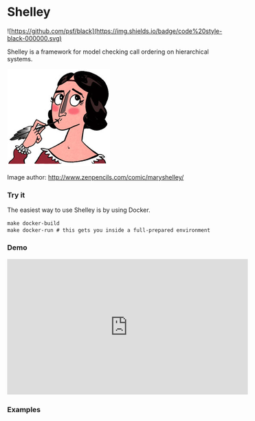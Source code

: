 # Shelley
![https://github.com/psf/black](https://img.shields.io/badge/code%20style-black-000000.svg)

Shelley is a framework for model checking call ordering on hierarchical systems.


![mary-shelley-avatar](mary-shelley-avatar.png)

Image author: http://www.zenpencils.com/comic/maryshelley/


### Try it

The easiest way to use Shelley is by using Docker.

```
make docker-build
make docker-run # this gets you inside a full-prepared environment
```

### Demo

<iframe width="560" height="315" src="https://www.youtube.com/embed/87h8fP2C_zc" title="YouTube video player" frameborder="0" allow="accelerometer; autoplay; clipboard-write; encrypted-media; gyroscope; picture-in-picture; web-share" allowfullscreen></iframe>


### Examples

